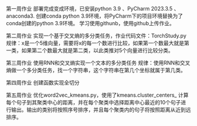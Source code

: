 第一周作业 部署完成变成环境，已安装python 3.9 、PyCharm 2023.3.5 、 anaconda3. 创建conda python 3.9环境，将PyCharm下的项目环境替换为了conda创建的python 3.9环境。 学习使用githunb，使用github上传作业。

第二周作业 实现一个基于交叉熵的多分类任务，作业代码文件：TorchStudy.py 规律：x是一个5维向量，需要将x的每一个数进行比较，如果第一个数最大就是第一类，如果第二个数最大就是第二类，以此类推对5个向量进行比较分类。

第三周作业 使用RNN和交叉熵实现一个文本的多分类任务 规律：使用RNN和交叉熵做一个多分类任务，找一个字符串，这个字符串在第几个坐标就属于第几类。

第四周作业 创建函数实现全切分

第五周作业 优化word2vec_kmeans.py，使用了kmeans.cluster_centers_ 计算每个句子到其聚类中心的距离，并在每个聚类中选择距离中心最近的10个句子进行输出。输出的类别将按照序号排序，并且每个聚类内的句子将按照距离从近到远排序。